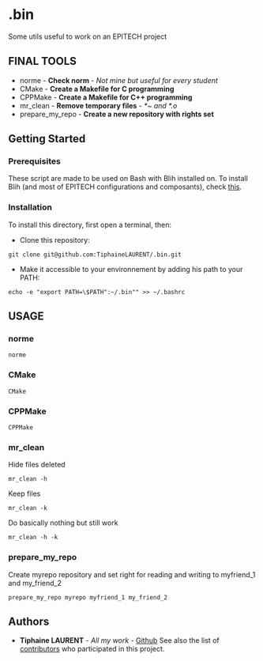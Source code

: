 # .bin

Some utils useful to work on an EPITECH project

## FINAL TOOLS

- norme - **Check norm** - *Not mine but useful for every student*
- CMake - **Create a Makefile for C programming**
- CPPMake - **Create a Makefile for C++ programming**
- mr_clean - **Remove temporary files** - *\*~ and \*.o*
- prepare_my_repo - **Create a new repository with rights set**

## Getting Started

### Prerequisites

These script are made to be used on Bash with Blih installed on.
To install Blih (and most of EPITECH configurations and composants), check [this](https://github.com/kayofeld/script-installation-ordinateur-epitech).

### Installation

To install this directory, first open a terminal, then:

- Clone this repository:
```
git clone git@github.com:TiphaineLAURENT/.bin.git
```

- Make it accessible to your environnement by adding his path to your PATH:
```
echo -e "export PATH=\$PATH":~/.bin"" >> ~/.bashrc
```

## USAGE

### norme

```
norme
```

### CMake

```
CMake
```

### CPPMake

```
CPPMake
```

### mr_clean

Hide files deleted
```
mr_clean -h
```

Keep files
```
mr_clean -k
```

Do basically nothing but still work
```
mr_clean -h -k
```

### prepare_my_repo

Create myrepo repository and set right for reading and writing to myfriend_1 and my_friend_2
```
prepare_my_repo myrepo myfriend_1 my_friend_2
```

## Authors

* **Tiphaine LAURENT** - *All my work* - [Github](https://github.com/TiphaineLAURENT)
See also the list of [contributors](https://github.com/TiphaineLAURENT/.bin/contributors) who participated in this project.
